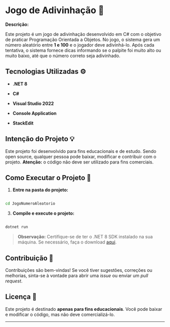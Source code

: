 
# Jogo de Adivinhação 🎲

  

**Descrição:**

  

Este projeto é um jogo de adivinhação desenvolvido em C# com o objetivo de praticar Programação Orientada a Objetos. No jogo, o sistema gera um número aleatório entre **1 e 100** e o jogador deve adivinhá-lo. Após cada tentativa, o sistema fornece dicas informando se o palpite foi muito alto ou muito baixo, até que o número correto seja adivinhado.

  

## Tecnologias Utilizadas ⚙️

  

-  **.NET 8**

-  **C#**

-  **Visual Studio 2022**

-  **Console Application**

-  **StackEdit**

  

## Intenção do Projeto 💡

  

Este projeto foi desenvolvido para fins educacionais e de estudo. Sendo open source, qualquer pessoa pode baixar, modificar e contribuir com o projeto. **Atenção:** o código não deve ser utilizado para fins comerciais.

  

## Como Executar o Projeto 🚀

  

1.  **Entre na pasta do projeto:**

  

```bash

cd JogoNumeroAleatorio

```

  

3.  **Compile e execute o projeto:**

  

```bash

dotnet run

```

  

>  **Observação:** Certifique-se de ter o .NET 8 SDK instalado na sua máquina. Se necessário, faça o download [aqui](https://dotnet.microsoft.com/download).

  

## Contribuição 🤝

  

Contribuições são bem-vindas! Se você tiver sugestões, correções ou melhorias, sinta-se à vontade para abrir uma _issue_ ou enviar um _pull request_.

  

## Licença 📄

  

Este projeto é destinado **apenas para fins educacionais**. Você pode baixar e modificar o código, mas não deve comercializá-lo.

  

---